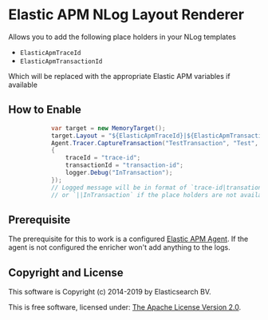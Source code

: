 # Elastic APM NLog Layout Renderer

Allows you to add the following place holders in your NLog templates

* `ElasticApmTraceId`
* `ElasticApmTransactionId`

Which will be replaced with the appropriate Elastic APM variables if available


## How to Enable

```csharp
			var target = new MemoryTarget();
			target.Layout = "${ElasticApmTraceId}|${ElasticApmTransactionId}|${message}";
			Agent.Tracer.CaptureTransaction("TestTransaction", "Test", t =>
			{
				traceId = "trace-id";
				transactionId = "transaction-id";
				logger.Debug("InTransaction");
			});
			// Logged message will be in format of `trace-id|transation-id|InTransaction`
			// or `||InTransaction` if the place holders are not available
```

## Prerequisite

The prerequisite for this to work is a configured [Elastic APM Agent](https://github.com/elastic/apm-agent-dotnet). If the agent is not configured the enricher won't add anything to the logs.

## Copyright and License

This software is Copyright (c) 2014-2019 by Elasticsearch BV.

This is free software, licensed under: [The Apache License Version 2.0](https://github.com/elastic/ecs-dotnet/blob/master/license.txt).
